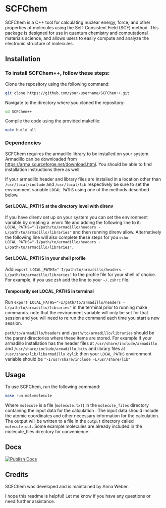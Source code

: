 # SCFChem
SCFChem is a C++ tool for calculating nuclear energy, force, and other properties of molecules using the Self-Consistent Field (SCF) method. This package is designed for use in quantum chemistry and computational materials science, and allows users to easily compute and analyze the electronic structure of molecules.

## Installation

### To install SCFChem++, follow these steps:

Clone the repository using the following command:
```sh
git clone https://github.com/your-username/SCFChem++.git
```
Navigate to the directory where you cloned the repository:

```sh
cd SCFChem++
```

Compile the code using the provided makefile:

```sh
make build all
```

### Dependencies
SCFChem requires the armadillo library to be installed on your system. Armadillo can be downloaded from https://arma.sourceforge.net/download.html. You should be able to find installation instructions there as well. 

If your armadillo header and library files are installed in a location other than `/usr/local/include` and `/usr/local/lib` respectively be sure to set the environment variable `LOCAL_PATHS` using one of the methods described below.

#### Set LOCAL_PATHS at the directory level with direnv
If you have direnv set up on your system you can set the environment variable by creating a .envrc file and adding the following line to it: ```LOCAL_PATHS="-I/path/to/armadillo/headers -L/path/to/armadillo/libraries"``` and then running direnv allow. Alternatively the following line will also complete these steps for you `echo LOCAL_PATHS="-I/path/to/armadillo/headers -L/path/to/armadillo/libraries"`.


#### Set LOCAL_PATHS in your shell profile
Add ```export LOCAL_PATHS="-I/path/to/armadillo/headers -L/path/to/armadillo/libraries"``` to the profile file for your shell of choice. For example, if you use zsh add the line to your `~/.zshrc` file.

#### Temporarily set LOCAL_PATHS in terminal
Run ```export LOCAL_PATHS="-I/path/to/armadillo/headers -L/path/to/armadillo/libraries"``` in the terminal prior to running make commands. note that the environment variable will only be set for that session and you will need to re run the command each time you start a new session. 

`path/to/armadillo/headers` and `/path/to/armadillo/libraries` should be the parent directories where these items are stored. For example if your armadillo installation has the header files at `/usr/share/include/armadillo` and `/usr/share/include/armadillo_bits` and library files at `/usr/share/lib/libarmadillo.dylib` then your `LOCAL_PATHS` environment variable should be `"-I/usr/share/include -L/usr/share/lib"`

## Usage
To use SCFChem, run the following command:

```sh
make run mol=molecule
```
Where `molecule` is a file (`molecule.txt`) in the `molecule_files` directory containing the input data for the calculation . The input data should include the atomic coordinates and other necessary information for the calculation. The output will be written to a file in the `output` directory called `molecule.out`. Some example molecules are already included in the molecule_files directory for convenience.

## Docs
[![Publish Docs](https://github.com/annamarieweber/SCFChem/actions/workflows/publish_docs.yml/badge.svg)](https://github.com/annamarieweber/SCFChem/actions/workflows/publish_docs.yml)

## Credits
SCFChem was developed and is maintained by Anna Weber.

I hope this readme is helpful! Let me know if you have any questions or need further assistance.
